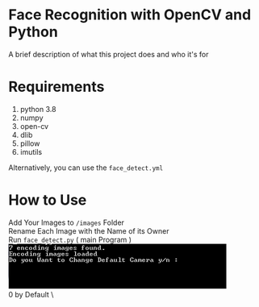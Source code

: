 
# Face Recognition with OpenCV and Python
A brief description of what this project does and who it's for



# Requirements

1. python 3.8
2. numpy
3. open-cv
4. dlib
5. pillow
6. imutils

Alternatively, you can use the `face_detect.yml`

# How to Use

Add Your Images to `/images` Folder \
Rename Each Image with the Name of its Owner \
Run `face_detect.py` ( main Program ) \
![Alt text](/images/forreadme/1.png) \
0 by Default \







